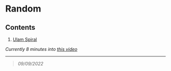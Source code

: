 # Random

## Contents

1. [Ulam Spiral](https://github.com/NavpreetNat/Random/tree/main/UlamSpiral)

*Currently 8 minutes into [this video](https://www.youtube.com/watch?v=a35KWEjRvc0&t=536s)*

---

>*09/09/2022*